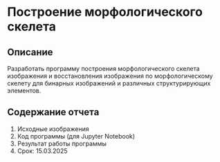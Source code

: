 # Построение морфологического скелета

## Описание

Разработать программу построения морфологического скелета изображения и восстановления изображения по морфологическому скелету для бинарных изображений и различных структурирующих элементов.

## Содержание отчета

1. Исходные изображения
2. Код программы (для Jupyter Notebook)
3. Результат работы программы
4. Срок: 15.03.2025


